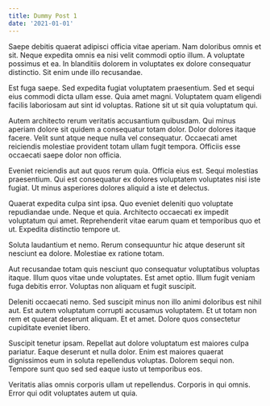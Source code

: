 ```yaml
---
title: Dummy Post 1
date: '2021-01-01'
---
```

Saepe debitis quaerat adipisci officia vitae aperiam. Nam doloribus omnis et sit. Neque expedita omnis ea nisi velit commodi optio illum. A voluptate possimus et ea. In blanditiis dolorem in voluptates ex dolore consequatur distinctio. Sit enim unde illo recusandae.
 Est fuga saepe. Sed expedita fugiat voluptatem praesentium. Sed et sequi eius commodi dicta ullam esse. Quia amet magni. Voluptatem quam eligendi facilis laboriosam aut sint id voluptas. Ratione sit ut sit quia voluptatum qui.
 Autem architecto rerum veritatis accusantium quibusdam. Qui minus aperiam dolore sit quidem a consequatur totam dolor. Dolor dolores itaque facere. Velit sunt atque neque nulla vel consequatur. Occaecati amet reiciendis molestiae provident totam ullam fugit tempora. Officiis esse occaecati saepe dolor non officia.
 Eveniet reiciendis aut aut quos rerum quia. Officia eius est. Sequi molestias praesentium. Qui est consequatur ex dolores voluptatem voluptates nisi iste fugiat. Ut minus asperiores dolores aliquid a iste et delectus.
 Quaerat expedita culpa sint ipsa. Quo eveniet deleniti quo voluptate repudiandae unde. Neque et quia. Architecto occaecati ex impedit voluptatum qui amet. Reprehenderit vitae earum quam et temporibus quo et ut. Expedita distinctio tempore ut.
 Soluta laudantium et nemo. Rerum consequuntur hic atque deserunt sit nesciunt ea dolore. Molestiae ex ratione totam.
 Aut recusandae totam quis nesciunt quo consequatur voluptatibus voluptas itaque. Illum quos vitae unde voluptates. Est amet optio. Illum fugit veniam fuga debitis error. Voluptas non aliquam et fugit suscipit.
 Deleniti occaecati nemo. Sed suscipit minus non illo animi doloribus est nihil aut. Est autem voluptatum corrupti accusamus voluptatem. Et ut totam non rem et quaerat deserunt aliquam. Et et amet. Dolore quos consectetur cupiditate eveniet libero.
 Suscipit tenetur ipsam. Repellat aut dolore voluptatum est maiores culpa pariatur. Eaque deserunt et nulla dolor. Enim est maiores quaerat dignissimos eum in soluta repellendus voluptas. Dolorem sequi non. Tempore sunt quo sed sed eaque iusto ut temporibus eos.
 Veritatis alias omnis corporis ullam ut repellendus. Corporis in qui omnis. Error qui odit voluptates autem ut quia.
